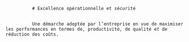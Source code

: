 
              # Excellence opérationnelle et sécurité


              Une démarche adoptée par l’entreprise en vue de maximiser les performances en termes de, productivité, de qualité et de réduction des coûts.
